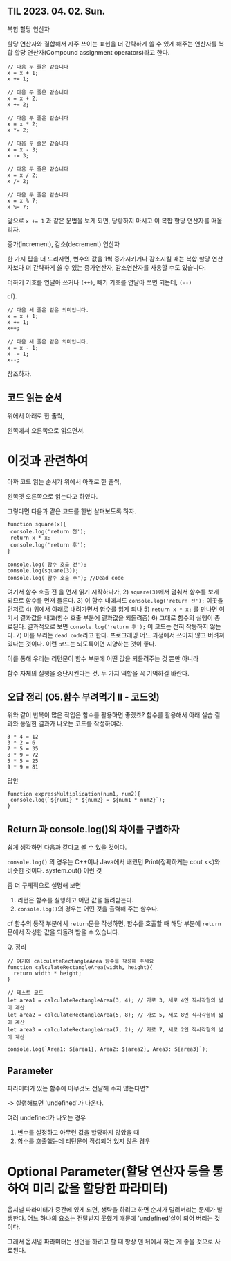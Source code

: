 ## TIL 2023. 04. 02. Sun.

복합 할당 연산자

할당 연산자와 결합해서 자주 쓰이는 표현을 더 간략하게 쓸 수 있게 해주는 연산자를 복합 할당 연산자(Compound assignment operators)라고 한다.

```
// 다음 두 줄은 같습니다
x = x + 1;
x += 1;

// 다음 두 줄은 같습니다
x = x + 2;
x += 2;

// 다음 두 줄은 같습니다
x = x * 2;
x *= 2;

// 다음 두 줄은 같습니다
x = x - 3;
x -= 3;

// 다음 두 줄은 같습니다
x = x / 2;
x /= 2;

// 다음 두 줄은 같습니다
x = x % 7;
x %= 7;
```

앞으로 ``` x += 1 ``` 과  같은 문법을 보게 되면, 당황하지 마시고 이 복합 할당 연산자를 떠올리자. 



증가(increment), 감소(decrement) 연산자

한 가지 팁을 더 드리자면, 변수의 값을 1씩 증가시키거나 감소시킬 때는 복합 할당 연산자보다 더 간략하게 쓸 수 있는 증가연산자, 감소연산자를 사용할 수도 있습니다.

더하기 기호를 연달아 쓰거나 ``` (++) ```, 빼기 기호를 연달아 쓰면 되는데, ``` (--) ```

cf).
```
// 다음 세 줄은 같은 의미입니다.
x = x + 1;
x += 1;
x++;

// 다음 세 줄은 같은 의미입니다.
x = x - 1;
x -= 1;
x--;

```

참조하자. 

## 코드 읽는 순서

위에서 아래로 한 줄씩,

왼쪽에서 오른쪽으로 읽으면서. 

# 이것과 관련하여

아까 코드 읽는 순서가 위에서 아래로 한 줄씩, 

왼쪽엣 오른쪽으로 읽는다고 하였다. 

그렇다면 다음과 같은 코드를 한번 살펴보도록 하자.

```
function square(x){
 console.log('return 전');
 return x * x;
 console.log('return 후');
}

console.log('함수 호출 전');
console.log(square(3));
console.log('함수 호출 후'); //Dead code
```

여기서 함수 호출 전 을 먼저 읽기 시작하다가,
2) ```square(3)```에서 멈춰서 함수를 보게 되므로 함수를 먼저 들른다.
3) 이 함수 내에서도 ```console.log('return 전');``` 이곳을 먼저로
4) 위에서 아래로 내려가면서 함수를 읽게 되나
5) ```return x * x;``` 를 만나면 여기서 결과값을 내고(함수 호출 부분에 결과값을 되돌려줌)
6) 그대로 함수의 실행이 종료된다. 결과적으로 보면 ```console.log('return 후');``` 이 코드는 전혀 작동하지 않는다.
7) 이를 우리는 ```dead code```라고 한다. 프로그래밍 어느 과정에서 쓰이지 않고 버려져 있다는 것이다. 이런 코드는 되도록이면 지양하는 것이 좋다. 

이를 통해 우리는 리턴문이 함수 부분에 어떤 값을 되돌려주는 것 뿐만 아니라

함수 자체의 실행을 중단시킨다는 것. 두 가지 역할을 꼭 기억하길 바란다. 


## 오답 정리 (05.함수 부려먹기 Ⅱ - 코드잇)
위와 같이 반복이 많은 작업은 함수를 활용하면 좋겠죠? 함수를 활용해서 아래 실습 결과와 동일한 결과가 나오는 코드를 작성하여라.

```
3 * 4 = 12
3 * 2 = 6
7 * 5 = 35
8 * 9 = 72
5 * 5 = 25
9 * 9 = 81
```
답안

```
function expressMultiplication(num1, num2){
 console.log(`${num1} * ${num2} = ${num1 * num2}`);
}
```

## Return 과 console.log()의 차이를 구별하자

쉽게 생각하면 다음과 같다고 볼 수 있을 것이다.

```console.log()``` 의 경우는 C++이나 Java에서 배웠던 Print(정확하게는 cout <<)와 비슷한 것이다. system.out() 이런 것


좀 더 구체적으로 설명해 보면

1) 리턴은 함수를 실행하고 어떤 값을 돌려받는다.
2) ```console.log()```의 경우는 어떤 것을 출력해 주는 함수다. 

cf
함수의 동작 부분에서 ```return```문을 작성하면,
함수를 호출할 때 해당 부분에 ```return```문에서 작성한 값을 되돌려 받을 수 있습니다.

Q. 정리
```
// 여기에 calculateRectangleArea 함수를 작성해 주세요
function calculateRectangleArea(width, height){
  return width * height;
}

// 테스트 코드
let area1 = calculateRectangleArea(3, 4); // 가로 3, 세로 4인 직사각형의 넓이 계산
let area2 = calculateRectangleArea(5, 8); // 가로 5, 세로 8인 직사각형의 넓이 계산
let area3 = calculateRectangleArea(7, 2); // 가로 7, 세로 2인 직사각형의 넓이 계산

console.log(`Area1: ${area1}, Area2: ${area2}, Area3: ${area3}`);
```



## Parameter

파라미터가 있는 함수에 아무것도 전달해 주지 않는다면? 

-> 실행해보면 'undefined'가 나온다. 

여러 undefined가 나오는 경우

1) 변수를 설정하고 아무런 값을 할당하지 않았을 때 
2) 함수를 호출했는데 리턴문이 작성되어 있지 않은 경우

# Optional Parameter(할당 연산자 등을 통하여 미리 값을 할당한 파라미터)

옵셔널 파라미터가 중간에 있게 되면, 생략을 하려고 하면 순서가 밀려버리는 문제가 발생한다.
어느 하나의 요소는 전달받지 못했기 때문에 'undefined'살이 되어 버리는 것이다.

그래서 옵셔널 파라미터는 선언을 하려고 할 때 항상 맨 뒤에서 하는 게 좋을 것으로 사료된다. 
